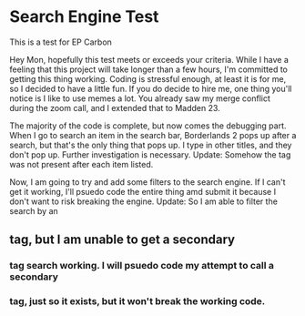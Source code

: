 # Search Engine Test
 This is a test for EP Carbon

Hey Mon, hopefully this test meets or exceeds your criteria. While I have a feeling that this project will take longer than a few hours, I'm committed to getting this thing working. Coding is stressful enough, at least it is for me, so I decided to have a little fun. If you do decide to hire me, one thing you'll notice is I like to use memes a lot. You already saw my merge conflict during the zoom call, and I extended that to Madden 23.

The majority of the code is complete, but now comes the debugging part. When I go to search an item in the search bar, Borderlands 2 pops up after a search, but that's the only thing that pops up. I type in other titles, and they don't pop up. Further investigation is necessary. 
Update: Somehow the </div> tag was not present after each item listed. 

Now, I am going to try and add some filters to the search engine. If I can't get it working, I'll psuedo code the entire thing amd submit it because I don't want to risk breaking the engine. 
Update: So I am able to filter the search by an <h2> tag, but I am unable to get a secondary <h3> tag search working. I will psuedo code my attempt to call a secondary <h3> tag, just so it exists, but it won't break the working code.
